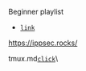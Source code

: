 Beginner playlist
- [`link`](https://www.youtube.com/watch?v=Lqehvpe_djs&list=PLidcsTyj9JXKPJk1X3eKquMfXShMzpOfI)

https://ippsec.rocks/

tmux.md[`click`](tmux.md)\


